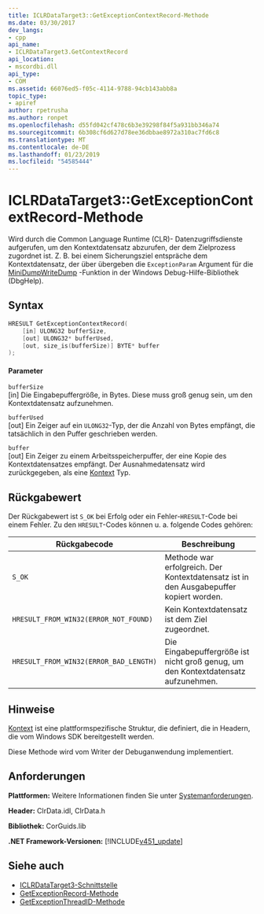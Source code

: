 ```yaml
---
title: ICLRDataTarget3::GetExceptionContextRecord-Methode
ms.date: 03/30/2017
dev_langs:
- cpp
api_name:
- ICLRDataTarget3.GetContextRecord
api_location:
- mscordbi.dll
api_type:
- COM
ms.assetid: 66076ed5-f05c-4114-9788-94cb143abb8a
topic_type:
- apiref
author: rpetrusha
ms.author: ronpet
ms.openlocfilehash: d55fd042cf478c6b3e39298f84f5a931bb346a74
ms.sourcegitcommit: 6b308cf6d627d78ee36dbbae8972a310ac7fd6c8
ms.translationtype: MT
ms.contentlocale: de-DE
ms.lasthandoff: 01/23/2019
ms.locfileid: "54585444"
---
```

# <a name="iclrdatatarget3getexceptioncontextrecord-method"></a>ICLRDataTarget3::GetExceptionContextRecord-Methode
Wird durch die Common Language Runtime (CLR)- Datenzugriffsdienste aufgerufen, um den Kontextdatensatz abzurufen, der dem Zielprozess zugordnet ist. Z. B. bei einem Sicherungsziel entspräche dem Kontextdatensatz, der über übergeben die `ExceptionParam` Argument für die [MiniDumpWriteDump](/windows/desktop/api/minidumpapiset/nf-minidumpapiset-minidumpwritedump) -Funktion in der Windows Debug-Hilfe-Bibliothek (DbgHelp).  
  
## <a name="syntax"></a>Syntax  
  
```cpp  
HRESULT GetExceptionContextRecord(  
    [in] ULONG32 bufferSize,  
    [out] ULONG32* bufferUsed,  
    [out, size_is(bufferSize)] BYTE* buffer  
);  
```  
  
#### <a name="parameters"></a>Parameter  
 `bufferSize`  
 [in] Die Eingabepuffergröße, in Bytes. Diese muss groß genug sein, um den Kontextdatensatz aufzunehmen.  
  
 `bufferUsed`  
 [out] Ein Zeiger auf ein `ULONG32`-Typ, der die Anzahl von Bytes empfängt, die tatsächlich in den Puffer geschrieben werden.  
  
 `buffer`  
 [out] Ein Zeiger zu einem Arbeitsspeicherpuffer, der eine Kopie des Kontextdatensatzes empfängt. Der Ausnahmedatensatz wird zurückgegeben, als eine [Kontext](/windows/desktop/api/winnt/ns-winnt-_arm64_nt_context) Typ.  
  
## <a name="return-value"></a>Rückgabewert  
 Der Rückgabewert ist `S_OK` bei Erfolg oder ein Fehler-`HRESULT`-Code bei einem Fehler. Zu den `HRESULT`-Codes können u. a. folgende Codes gehören:  
  
|Rückgabecode|Beschreibung|  
|-----------------|-----------------|  
|`S_OK`|Methode war erfolgreich. Der Kontextdatensatz ist in den Ausgabepuffer kopiert worden.|  
|`HRESULT_FROM_WIN32(ERROR_NOT_FOUND)`|Kein Kontextdatensatz ist dem Ziel zugeordnet.|  
|`HRESULT_FROM_WIN32(ERROR_BAD_LENGTH)`|Die Eingabepuffergröße ist nicht groß genug, um den Kontextdatensatz aufzunehmen.|  
  
## <a name="remarks"></a>Hinweise  
 [Kontext](/windows/desktop/api/winnt/ns-winnt-_arm64_nt_context) ist eine plattformspezifische Struktur, die definiert, die in Headern, die vom Windows SDK bereitgestellt werden.  
  
 Diese Methode wird vom Writer der Debuganwendung implementiert.  
  
## <a name="requirements"></a>Anforderungen  
 **Plattformen:** Weitere Informationen finden Sie unter [Systemanforderungen](../../../../docs/framework/get-started/system-requirements.md).  
  
 **Header:** ClrData.idl, ClrData.h  
  
 **Bibliothek:** CorGuids.lib  
  
 **.NET Framework-Versionen:** [!INCLUDE[v451_update](../../../../includes/v451-update-md.md)]  
  
## <a name="see-also"></a>Siehe auch
- [ICLRDataTarget3-Schnittstelle](../../../../docs/framework/unmanaged-api/debugging/iclrdatatarget3-interface.md)
- [GetExceptionRecord-Methode](../../../../docs/framework/unmanaged-api/debugging/iclrdatatarget3-getexceptionrecord-method.md)
- [GetExceptionThreadID-Methode](../../../../docs/framework/unmanaged-api/debugging/iclrdatatarget3-getexceptionthreadid-method.md)
